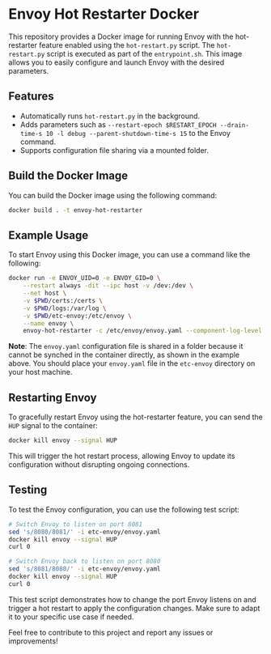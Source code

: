 # Envoy Hot Restarter Docker

This repository provides a Docker image for running Envoy with the hot-restarter feature enabled using the `hot-restart.py` script. The `hot-restart.py` script is executed as part of the `entrypoint.sh`. This image allows you to easily configure and launch Envoy with the desired parameters.

## Features

- Automatically runs `hot-restart.py` in the background.
- Adds parameters such as `--restart-epoch $RESTART_EPOCH --drain-time-s 10 -l debug --parent-shutdown-time-s 15` to the Envoy command.
- Supports configuration file sharing via a mounted folder.

## Build the Docker Image

You can build the Docker image using the following command:

```bash
docker build . -t envoy-hot-restarter
```

## Example Usage

To start Envoy using this Docker image, you can use a command like the following:

```bash
docker run -e ENVOY_UID=0 -e ENVOY_GID=0 \
    --restart always -dit --ipc host -v /dev:/dev \
    --net host \
    -v $PWD/certs:/certs \
    -v $PWD/logs:/var/log \
    -v $PWD/etc-envoy:/etc/envoy \
    --name envoy \
    envoy-hot-restarter -c /etc/envoy/envoy.yaml --component-log-level upstream:debug,connection:trace
```

**Note**: The `envoy.yaml` configuration file is shared in a folder because it cannot be synched in the container directly, as shown in the example above. You should place your `envoy.yaml` file in the `etc-envoy` directory on your host machine.

## Restarting Envoy

To gracefully restart Envoy using the hot-restarter feature, you can send the `HUP` signal to the container:

```bash
docker kill envoy --signal HUP
```

This will trigger the hot restart process, allowing Envoy to update its configuration without disrupting ongoing connections.

## Testing

To test the Envoy configuration, you can use the following test script:

```bash
# Switch Envoy to listen on port 8081
sed 's/8080/8081/' -i etc-envoy/envoy.yaml
docker kill envoy --signal HUP
curl 0

# Switch Envoy back to listen on port 8080
sed 's/8081/8080/' -i etc-envoy/envoy.yaml
docker kill envoy --signal HUP
curl 0
```

This test script demonstrates how to change the port Envoy listens on and trigger a hot restart to apply the configuration changes. Make sure to adapt it to your specific use case if needed.

Feel free to contribute to this project and report any issues or improvements!
